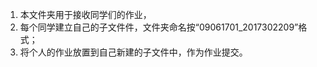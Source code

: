 1. 本文件夹用于接收同学们的作业，
2. 每个同学建立自己的子文件件，文件夹命名按“09061701_2017302209”格式；
3. 将个人的作业放置到自己新建的子文件中，作为作业提交。






